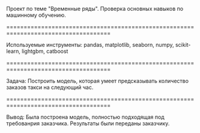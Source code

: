 Проект по теме "Временные ряды". Проверка основных навыков по машинному обучению.

====================================================================================

Используемые инструменты: pandas, matplotlib, seaborn, numpy, scikit-learn, lightgbm, catboost

====================================================================================

Задача: Построить модель, которая умеет предсказывать количество заказов такси на следующий час.

====================================================================================

Вывод: Была построена модель, полностью подходящая под требованрия заказчика. Результаты были переданы заказчику.
